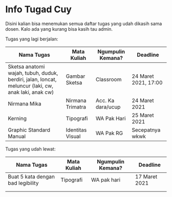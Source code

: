 # Info Tugad Cuy
Disini kalian bisa menemukan semua daftar tugas yang udah dikasih sama dosen. Kalo ada yang kurang bisa kasih tau admin.

Tugas yang lagi berjalan:

| Nama Tugas                                                   | Mata Kuliah      | Ngumpulin Kemana? | Deadline             |
| ------------------------------------------------------------ | ---------------- | ----------------- | -------------------- |
| Sketsa anatomi wajah, tubuh, duduk, berdiri, jalan, loncat, meluncur (laki, cw, anak laki, anak cw) | Gambar Sketsa    | Classroom         | 24 Maret 2021, 17:00 |
| Nirmana Mika                                                 | Nirmana Trimatra | Acc. Ka dara/ucup | 24 Maret 2021        |
| Kerning                                                      | Tipografi        | WA Pak Hari       | 25 Maret 2021        |
| Graphic Standard Manual                                      | Identitas Visual | WA Pak RG         | Secepatnya wkwk      |

Tugas yang udah lewat:

| Nama Tugas                        | Mata Kuliah | Ngumpulin Kemana? | Deadline      |
| --------------------------------- | ----------- | ----------------- | ------------- |
| Buat 5 kata dengan bad legibility | Tipografi   | WA pak hari       | 17 Maret 2021 |
|                                   |             |                   |               |
|                                   |             |                   |               |

